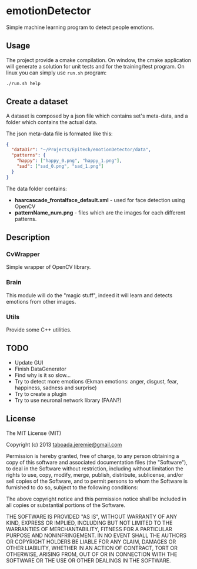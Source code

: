 emotionDetector
===============

Simple machine learning program to detect people emotions.

Usage
-----

The project provide a cmake compilation. On window, the cmake application will generate a solution for unit tests and for the training/test program. On linux you can simply use `run.sh` program:

```
./run.sh help
```

Create a dataset
----------------

A dataset is composed by a json file which contains set's meta-data, and a folder which contains the actual data.

The json meta-data file is formated like this:

```json
{
  "dataDir": "~/Projects/Epitech/emotionDetector/data",
  "patterns": {
    "happy": ["happy_0.png", "happy_1.png"],
    "sad": ["sad_0.png", "sad_1.png"]
  }
}
```

The data folder contains:

- __haarcascade_frontalface_default.xml__ - used for face detection using OpenCV
- __patternName_num.png__ - files which are the images for each different patterns.


Description
-----------

### CvWrapper

Simple wrapper of OpenCV library.

### Brain

This module will do the "magic stuff", indeed it will learn and detects emotions from other images.

### Utils

Provide some C++ utilities.

TODO
----

- Update GUI
- Finish DataGenerator
- Find why is it so slow...
- Try to detect more emotions (Ekman emotions: anger, disgust, fear, happiness, sadness and surprise)
- Try to create a plugin
- Try to use neuronal network library (FAAN?)

License
-------

The MIT License (MIT)

Copyright (c) 2013 taboada.jeremie@gmail.com

Permission is hereby granted, free of charge, to any person obtaining a copy
of this software and associated documentation files (the "Software"), to deal
in the Software without restriction, including without limitation the rights
to use, copy, modify, merge, publish, distribute, sublicense, and/or sell
copies of the Software, and to permit persons to whom the Software is
furnished to do so, subject to the following conditions:

The above copyright notice and this permission notice shall be included in
all copies or substantial portions of the Software.

THE SOFTWARE IS PROVIDED "AS IS", WITHOUT WARRANTY OF ANY KIND, EXPRESS OR
IMPLIED, INCLUDING BUT NOT LIMITED TO THE WARRANTIES OF MERCHANTABILITY,
FITNESS FOR A PARTICULAR PURPOSE AND NONINFRINGEMENT. IN NO EVENT SHALL THE
AUTHORS OR COPYRIGHT HOLDERS BE LIABLE FOR ANY CLAIM, DAMAGES OR OTHER
LIABILITY, WHETHER IN AN ACTION OF CONTRACT, TORT OR OTHERWISE, ARISING FROM,
OUT OF OR IN CONNECTION WITH THE SOFTWARE OR THE USE OR OTHER DEALINGS IN
THE SOFTWARE.
